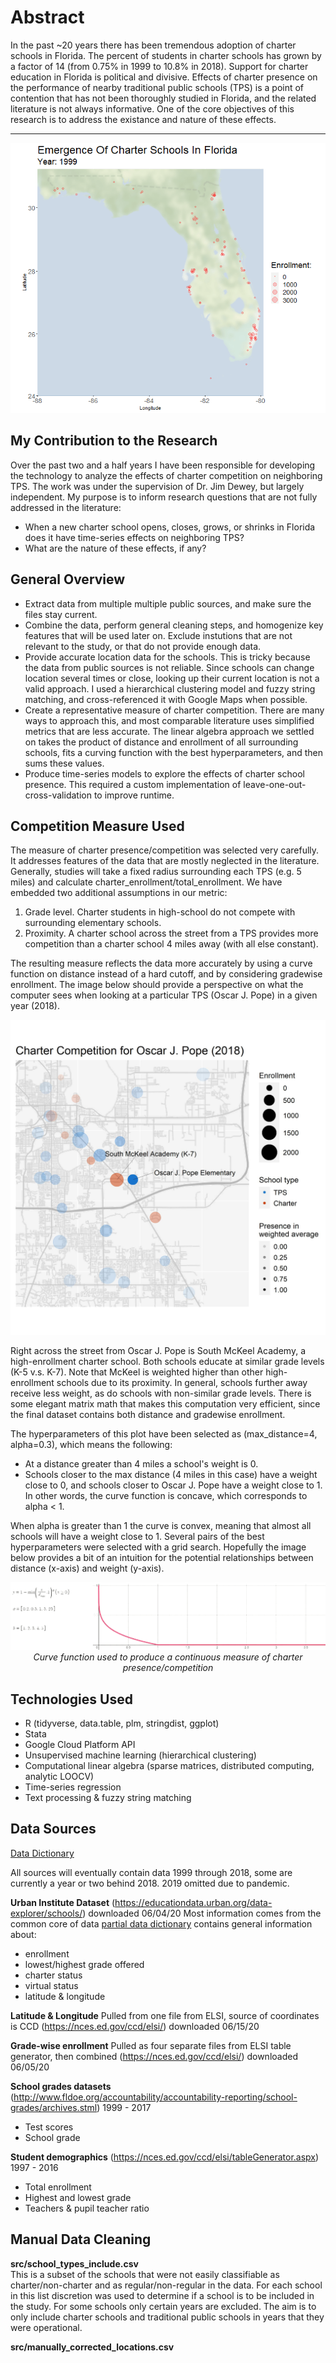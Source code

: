 # Abstract
In the past ~20 years there has been tremendous adoption of charter schools in Florida. The percent of students in charter schools has grown by a factor of 14 (from 0.75% in 1999 to 10.8% in 2018). Support for charter education in Florida is political and divisive. Effects of charter presence on the performance of nearby traditional public schools (TPS) is a point of contention that has not been thoroughly studied in Florida, and the related literature is not always informative. One of the core objectives of this research is to address the existance and nature of these effects. 

------

<p align="center" width="100%">
    <img src="img/emergenceOfCharterSchools.gif"> 
</p>

## My Contribution to the Research
Over the past two and a half years I have been responsible for developing the technology to analyze the effects of charter competition on neighboring TPS. The work was under the supervision of Dr. Jim Dewey, but largely independent. My purpose is to inform research questions that are not fully addressed in the literature:
- When a new charter school opens, closes, grows, or shrinks in Florida does it have time-series effects on neighboring TPS?
- What are the nature of these effects, if any?

## General Overview
- Extract data from multiple multiple public sources, and make sure the files stay current. 
- Combine the data, perform general cleaning steps, and homogenize key features that will be used later on. Exclude instutions that are not relevant to the study, or that do not provide enough data. 
- Provide accurate location data for the schools. This is tricky because the data from public sources is not reliable. Since schools can change location several times or close, looking up their current location is not a valid approach. I used a hierarchical clustering model and fuzzy string matching, and cross-referenced it with Google Maps when possible. 
- Create a representative measure of charter competition. There are many ways to approach this, and most comparable literature uses simplified metrics that are less accurate. The linear algebra approach we settled on takes the product of distance and enrollment of all surrounding schools, fits a curving function with the best hyperparameters, and then sums these values. 
- Produce time-series models to explore the effects of charter school presence. This required a custom implementation of leave-one-out-cross-validation to improve runtime.

## Competition Measure Used
The measure of charter presence/competition was selected very carefully. It addresses features of the data that are mostly neglected in the literature. Generally, studies will take a fixed radius surrounding each TPS (e.g. 5 miles) and calculate charter_enrollment/total_enrollment. We have embedded two additional assumptions in our metric: 
1. Grade level. Charter students in high-school do not compete with surrounding elementary schools.
2. Proximity. A charter school across the street from a TPS provides more competition than a charter school 4 miles away (with all else constant). 

The resulting measure reflects the data more accurately by using a curve function on distance instead of a hard cutoff, and by considering gradewise enrollment. The image below should provide a perspective on what the computer sees when looking at a particular TPS (Oscar J. Pope) in a given year (2018). 

<p align="center" width="100%">
    <img width="700px" src="img/competitionMeasureExample.jpg"> 
</p>

Right across the street from Oscar J. Pope is South McKeel Academy, a high-enrollment charter school. Both schools educate at similar grade levels (K-5 v.s. K-7). Note that McKeel is weighted higher than other high-enrollment schools due to its proximity. In general, schools further away receive less weight, as do schools with non-similar grade levels. There is some elegant matrix math that makes this computation very efficient, since the final dataset contains both distance and gradewise enrollment.

The hyperparameters of this plot have been selected as (max_distance=4, alpha=0.3), which means the following:
- At a distance greater than 4 miles a school's weight is 0. 
- Schools closer to the max distance (4 miles in this case) have a weight close to 0, and schools closer to Oscar J. Pope have a weight close to 1. In other words, the curve function is concave, which corresponds to alpha < 1. 

When alpha is greater than 1 the curve is convex, meaning that almost all schools will have a weight close to 1. Several pairs of the best hyperparameters were selected with a grid search. Hopefully the image below provides a bit of an intuition for the potential relationships between distance (x-axis) and weight (y-axis).

<p align="center" width="100%">
    <img src="img/gridSearchExample.gif"> 
    <br>
    <i>Curve function used to produce a continuous measure of charter presence/competition</i>
</p>

## Technologies Used
- R (tidyverse, data.table, plm, stringdist, ggplot)
- Stata
- Google Cloud Platform API
- Unsupervised machine learning (hierarchical clustering)
- Computational linear algebra (sparse matrices, distributed computing, analytic LOOCV)
- Time-series regression 
- Text processing & fuzzy string matching

## Data Sources

[Data Dictionary](https://docs.google.com/spreadsheets/d/1w-w7T3FAB0RLbvLk99KsqqPeYc_2AcSK3gtDrOsGLI0/edit#gid=188439690)

All sources will eventually contain data 1999 through 2018, some are currently a year or two behind 2018. 2019 omitted due to pandemic. 

**Urban Institute Dataset** (https://educationdata.urban.org/data-explorer/schools/) downloaded 06/04/20 
Most information comes from the common core of data [partial data dictionary](https://nces.ed.gov/ccd/psadd.asp)
contains general information about:
- enrollment
- lowest/highest grade offered
- charter status
- virtual status
- latitude & longitude


**Latitude & Longitude** Pulled from one file from ELSI, source of coordinates is CCD
(https://nces.ed.gov/ccd/elsi/) downloaded 06/15/20


**Grade-wise enrollment** Pulled as four separate files from ELSI table generator, then combined 
(https://nces.ed.gov/ccd/elsi/) downloaded 06/05/20


**School grades datasets** (http://www.fldoe.org/accountability/accountability-reporting/school-grades/archives.stml)
1999 - 2017
- Test scores
- School grade


**Student demographics** (https://nces.ed.gov/ccd/elsi/tableGenerator.aspx)
1997 - 2016
- Total enrollment
- Highest and lowest grade
- Teachers & pupil teacher ratio

## Manual Data Cleaning

**src/school_types_include.csv** </br>
This is a subset of the schools that were not easily classifiable as charter/non-charter and as regular/non-regular in the data. For each school in this list discretion was used to determine if a school is to be included in the study. For some schools only certain years are excluded. The aim is to only include charter schools and traditional public schools in years that they were operational. 

**src/manually_corrected_locations.csv**</br>
